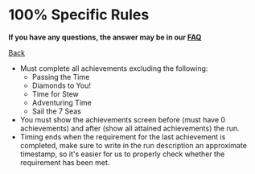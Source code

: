 # 100% Specific Rules

**If you have any questions, the answer may be in our [FAQ](https://www.speedrun.com/mcbe/thread/vdv9t)**

[Back](../README.md)

* Must complete all achievements excluding the following:
	- Passing the Time
	- Diamonds to You!
	- Time for Stew
	- Adventuring Time
	- Sail the 7 Seas
* You must show the achievements screen before (must have 0 achievements) and
after (show all attained achievements) the run.
* Timing ends when the requirement for the last achievement is completed, make
sure to write in the run description an approximate timestamp, so it's easier
for us to properly check whether the requirement has been met.
